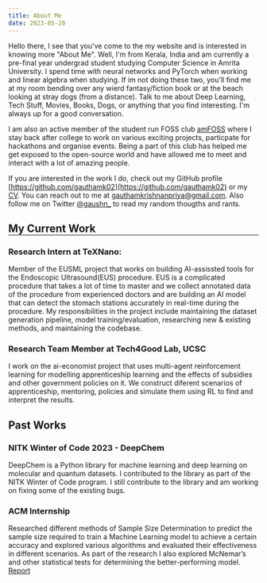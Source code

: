 ```yaml
---
title: About Me
date: 2023-05-20
---
```


Hello there, I see that you've come to the my website and is interested in knowing more "About Me". Well, I'm from Kerala, India and am currently a pre-final year undergrad student studying Computer Science in Amrita University. I spend time with neural networks and PyTorch when working and linear algebra when studying. If im not doing these two, you'll find me at my room bending over any wierd fantasy/fiction book or at the beach looking at stray dogs (from a distance). Talk to me about Deep Learning, Tech Stuff, Movies, Books, Dogs, or anything that you find interesting. I'm always up for a good conversation.

I am also an active member of the student run FOSS club [amFOSS](https://amfoss.in) where I stay back after college to work on various exciting projects, particpate for hackathons and organise events. Being a part of this club has helped me get exposed to the open-source world and have allowed me to meet and interact with a lot of amazing people.

If you are interested in the work I do, check out my GitHub profile [https://github.com/gauthamk02](https://github.com/gauthamk02) or my [CV](https://drive.google.com/file/d/1m1Tbe-himD18DG0xv2gzxOKHdKMI3H5-/view?usp=sharing). You can reach out to me at [gauthamkrishnanpriya@gmail.com](mailto:gauthamkrishnanpriya@gmail.com). Also follow me on Twitter [@gaushn_](https://twitter.com/gaushn_) to read my random thougths and rants.

<h2 style="margin-bottom: 0;">My Current Work</h2>
<hr style="margin-top: 0;">

### **Research Intern at TeXNano:**
Member of the EUSML project that works on building AI-assissted tools for the Endoscopic Ultrasound(EUS) procedure. EUS is a complicated procedure that takes a lot of time to master and we collect annotated data of the procedure from experienced doctors and are building an AI model that can detect the stomach stations accurately in real-time during the procedure. My responsibilities in the project include maintaining the dataset generation pipeline, model training/evaluation, researching new & existing methods, and maintaining the codebase.

### **Research Team Member at Tech4Good Lab, UCSC**
I work on the ai-economist project that uses multi-agent reinforcement learning for modelling apprenticeship learning and the effects of subsidies and other government policies on it. We construct diferent scenarios of apprenticeship, mentoring, policies and simulate them using RL to find and interpret the results.

## Past Works

### **NITK Winter of Code 2023 - DeepChem**
DeepChem is a Python library for machine learning and deep learning on molecular and quantum datasets. I contributed to the library as part of the NITK Winter of Code program. I still contribute to the library and am working on fixing some of the existing bugs.

### **ACM Internship**
Researched different methods of Sample Size Determination to predict the sample size required to train a Machine Learning model to achieve a certain accuracy and explored various algorithms and evaluated their effectiveness in different scenarios. As part of the research I also explored McNemar’s and other statistical tests for determining the better-performing model.\
[Report](https://drive.google.com/file/d/1DTVWHkgnsuFdb_wIYzl0AFVIAFs_3RtL/view)
